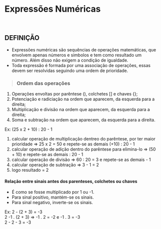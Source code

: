 # Expressões Numéricas

<br>

## DEFINIÇÃO
* Expressões numéricas são sequências de operações matemáticas, que envolvem apenas números e simbolos e tem como resultado um número. Além disso não exigem a condição de igualdade.
* Toda expressão é formada por uma associação de operações, essas devem ser resolvidas seguindo uma ordem de prioridade.

> ### Ordem das operações
1. Operações envoltas por parêntese (), colchetes [] e chaves {};
2. Potenciação e radiciação na ordem que aparecem, da esquerda para a direita;
3. Multiplicação e divisão na ordem que aparecem, da esquerda para a direita;
4. Soma e subtração na ordem que aparecem, da esquerda para a direita.

Ex: (25 x 2 + 10) : 20 - 1
1. calcular operação de multiplicação dentreo do parêntese, por ter maior prioridade => 25 x 2 = 50 e repete-se as demais (+10) : 20 - 1
2. calcular operação de adição dentro do parêntese para elimina-lo => (50 + 10) e repete-se as demais : 20 - 1
3. calcular operação de divisão => 60 : 20 = 3 e repete-se as demais - 1
4. calcular operação de subtração => 3 - 1 = 2
5. logo resultado = 2

#### Relação entre sinais antes dos parenteses, colchetes ou chaves
* É como se fosse multiplicado por 1 ou -1.
* Para sinal positivo, mantém-se os sinais.
* Para sinal negativo, inverte-se os sinais.

Ex: 2 - (2 + 3) = -3  
2 -1 . (2 + 3) => -1 . 2 = -2 e -1 . 3 = -3  
2 - 2 - 3 = -3
